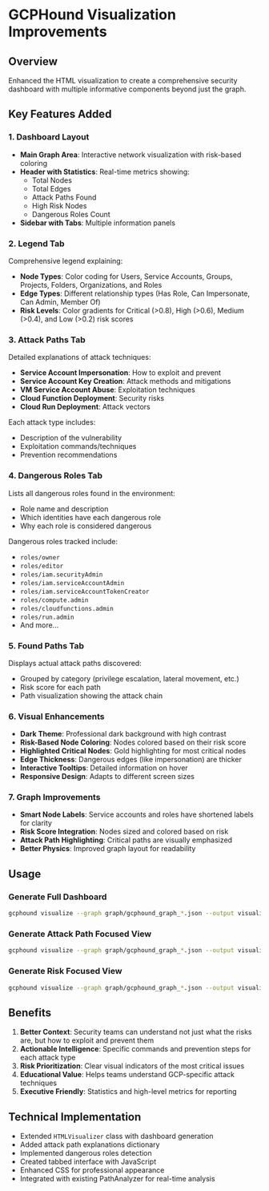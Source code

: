 # GCPHound Visualization Improvements

## Overview
Enhanced the HTML visualization to create a comprehensive security dashboard with multiple informative components beyond just the graph.

## Key Features Added

### 1. Dashboard Layout
- **Main Graph Area**: Interactive network visualization with risk-based coloring
- **Header with Statistics**: Real-time metrics showing:
  - Total Nodes
  - Total Edges  
  - Attack Paths Found
  - High Risk Nodes
  - Dangerous Roles Count
- **Sidebar with Tabs**: Multiple information panels

### 2. Legend Tab
Comprehensive legend explaining:
- **Node Types**: Color coding for Users, Service Accounts, Groups, Projects, Folders, Organizations, and Roles
- **Edge Types**: Different relationship types (Has Role, Can Impersonate, Can Admin, Member Of)
- **Risk Levels**: Color gradients for Critical (>0.8), High (>0.6), Medium (>0.4), and Low (>0.2) risk scores

### 3. Attack Paths Tab
Detailed explanations of attack techniques:
- **Service Account Impersonation**: How to exploit and prevent
- **Service Account Key Creation**: Attack methods and mitigations
- **VM Service Account Abuse**: Exploitation techniques
- **Cloud Function Deployment**: Security risks
- **Cloud Run Deployment**: Attack vectors

Each attack type includes:
- Description of the vulnerability
- Exploitation commands/techniques
- Prevention recommendations

### 4. Dangerous Roles Tab
Lists all dangerous roles found in the environment:
- Role name and description
- Which identities have each dangerous role
- Why each role is considered dangerous

Dangerous roles tracked include:
- `roles/owner`
- `roles/editor`
- `roles/iam.securityAdmin`
- `roles/iam.serviceAccountAdmin`
- `roles/iam.serviceAccountTokenCreator`
- `roles/compute.admin`
- `roles/cloudfunctions.admin`
- `roles/run.admin`
- And more...

### 5. Found Paths Tab
Displays actual attack paths discovered:
- Grouped by category (privilege escalation, lateral movement, etc.)
- Risk score for each path
- Path visualization showing the attack chain

### 6. Visual Enhancements
- **Dark Theme**: Professional dark background with high contrast
- **Risk-Based Node Coloring**: Nodes colored based on their risk score
- **Highlighted Critical Nodes**: Gold highlighting for most critical nodes
- **Edge Thickness**: Dangerous edges (like impersonation) are thicker
- **Interactive Tooltips**: Detailed information on hover
- **Responsive Design**: Adapts to different screen sizes

### 7. Graph Improvements
- **Smart Node Labels**: Service accounts and roles have shortened labels for clarity
- **Risk Score Integration**: Nodes sized and colored based on risk
- **Attack Path Highlighting**: Critical paths are visually emphasized
- **Better Physics**: Improved graph layout for readability

## Usage

### Generate Full Dashboard
```bash
gcphound visualize --graph graph/gcphound_graph_*.json --output visualizations/ --type full
```

### Generate Attack Path Focused View
```bash
gcphound visualize --graph graph/gcphound_graph_*.json --output visualizations/ --type attack-paths
```

### Generate Risk Focused View
```bash
gcphound visualize --graph graph/gcphound_graph_*.json --output visualizations/ --type risk
```

## Benefits
1. **Better Context**: Security teams can understand not just what the risks are, but how to exploit and prevent them
2. **Actionable Intelligence**: Specific commands and prevention steps for each attack type
3. **Risk Prioritization**: Clear visual indicators of the most critical issues
4. **Educational Value**: Helps teams understand GCP-specific attack techniques
5. **Executive Friendly**: Statistics and high-level metrics for reporting

## Technical Implementation
- Extended `HTMLVisualizer` class with dashboard generation
- Added attack path explanations dictionary
- Implemented dangerous roles detection
- Created tabbed interface with JavaScript
- Enhanced CSS for professional appearance
- Integrated with existing PathAnalyzer for real-time analysis 